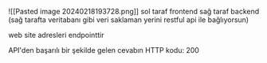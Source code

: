 ![[Pasted image 20240218193728.png]]
sol taraf frontend sağ taraf backend   (sağ tarafta veritabanı gibi veri saklaman yerini restful api ile bağlıyorsun)


web site adresleri endpointtir

API'den başarılı bir şekilde gelen cevabın HTTP kodu: 200